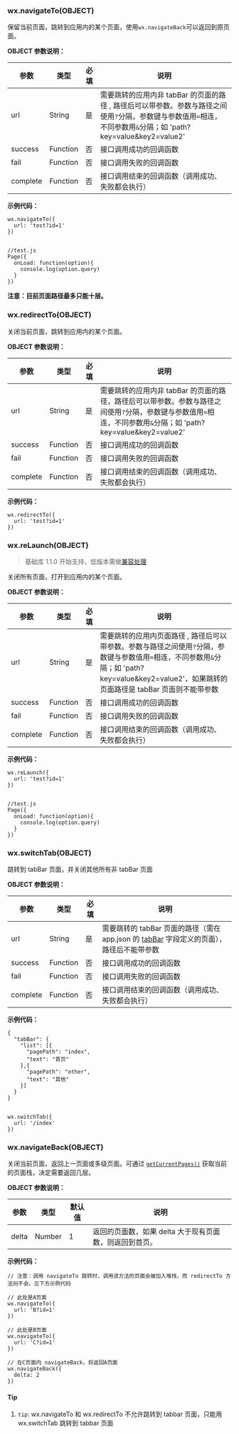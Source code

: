 <!-- https://mp.weixin.qq.com/debug/wxadoc/dev/api/ui-navigate.html -->

### wx.navigateTo(OBJECT)

保留当前页面，跳转到应用内的某个页面，使用`wx.navigateBack`可以返回到原页面。

**OBJECT 参数说明：**

  参数       |  类型       |  必填 |  说明                                                                                                        
-------------|-------------|-------|--------------------------------------------------------------------------------------------------------------
  url        |  String     |  是   |需要跳转的应用内非 tabBar 的页面的路径 , 路径后可以带参数。参数与路径之间使用`?`分隔，参数键与参数值用`=`相连，不同参数用`&`分隔；如 'path?key=value&key2=value2'
  success    |  Function   |  否   |  接口调用成功的回调函数                                                                                      
  fail       |  Function   |  否   |  接口调用失败的回调函数                                                                                      
  complete   |  Function   |  否   |  接口调用结束的回调函数（调用成功、失败都会执行）                                                            

**示例代码：**

    wx.navigateTo({
      url: 'test?id=1'
    })
    

    //test.js
    Page({
      onLoad: function(option){
        console.log(option.query)
      }
    })
    

**注意：目前页面路径最多只能十层。**

### wx.redirectTo(OBJECT)

关闭当前页面，跳转到应用内的某个页面。

**OBJECT 参数说明：**

  参数       |  类型       |  必填 |  说明                                                                                                      
-------------|-------------|-------|------------------------------------------------------------------------------------------------------------
  url        |  String     |  是   |需要跳转的应用内非 tabBar 的页面的路径，路径后可以带参数。参数与路径之间使用`?`分隔，参数键与参数值用`=`相连，不同参数用`&`分隔；如 'path?key=value&key2=value2'
  success    |  Function   |  否   |  接口调用成功的回调函数                                                                                    
  fail       |  Function   |  否   |  接口调用失败的回调函数                                                                                    
  complete   |  Function   |  否   |  接口调用结束的回调函数（调用成功、失败都会执行）                                                          

**示例代码：**

    wx.redirectTo({
      url: 'test?id=1'
    })
    

### wx.reLaunch(OBJECT)

> 基础库 1.1.0 开始支持，低版本需做[兼容处理](https://mp.weixin.qq.com/debug/wxadoc/dev/framework/compatibility.html)

关闭所有页面，打开到应用内的某个页面。

**OBJECT 参数说明：**

  参数       |  类型       |  必填 |  说明                                                                                                                        
-------------|-------------|-------|------------------------------------------------------------------------------------------------------------------------------
  url        |  String     |  是   |需要跳转的应用内页面路径 , 路径后可以带参数。参数与路径之间使用`?`分隔，参数键与参数值用`=`相连，不同参数用`&`分隔；如 'path?key=value&key2=value2'，如果跳转的页面路径是 tabBar 页面则不能带参数
  success    |  Function   |  否   |  接口调用成功的回调函数                                                                                                      
  fail       |  Function   |  否   |  接口调用失败的回调函数                                                                                                      
  complete   |  Function   |  否   |  接口调用结束的回调函数（调用成功、失败都会执行）                                                                            

**示例代码：**

    wx.reLaunch({
      url: 'test?id=1'
    })
    

    //test.js
    Page({
      onLoad: function(option){
        console.log(option.query)
      }
    })
    

### wx.switchTab(OBJECT)

跳转到 tabBar 页面，并关闭其他所有非 tabBar 页面

**OBJECT 参数说明：**

  参数       |  类型       |  必填 |  说明                                                                                                                                  
-------------|-------------|-------|----------------------------------------------------------------------------------------------------------------------------------------
  url        |  String     |  是   |需要跳转的 tabBar 页面的路径（需在 app.json 的 [tabBar](https://mp.weixin.qq.com/debug/wxadoc/dev/framework/config.html#tabbar) 字段定义的页面），路径后不能带参数
  success    |  Function   |  否   |  接口调用成功的回调函数                                                                                                                
  fail       |  Function   |  否   |  接口调用失败的回调函数                                                                                                                
  complete   |  Function   |  否   |  接口调用结束的回调函数（调用成功、失败都会执行）                                                                                      

**示例代码：**

    {
      "tabBar": {
        "list": [{
          "pagePath": "index",
          "text": "首页"
        },{
          "pagePath": "other",
          "text": "其他"
        }]
      }
    }
    

    wx.switchTab({
      url: '/index'
    })
    

### wx.navigateBack(OBJECT)

关闭当前页面，返回上一页面或多级页面。可通过 [`getCurrentPages()`](https://mp.weixin.qq.com/debug/wxadoc/dev/framework/app-service/page.html#getCurrentPages()) 获取当前的页面栈，决定需要返回几层。

**OBJECT 参数说明：**

  参数    |  类型     | 默认值 |  说明                              
----------|-----------|--------|------------------------------------
  delta   |  Number   |  1     |返回的页面数，如果 delta 大于现有页面数，则返回到首页。

**示例代码：**

    // 注意：调用 navigateTo 跳转时，调用该方法的页面会被加入堆栈，而 redirectTo 方法则不会。见下方示例代码
    
    // 此处是A页面
    wx.navigateTo({
      url: 'B?id=1'
    })
    
    // 此处是B页面
    wx.navigateTo({
      url: 'C?id=1'
    })
    
    // 在C页面内 navigateBack，将返回A页面
    wx.navigateBack({
      delta: 2
    })
    

#### Tip

1.  `tip`: wx.navigateTo 和 wx.redirectTo 不允许跳转到 tabbar 页面，只能用 wx.switchTab 跳转到 tabbar 页面
